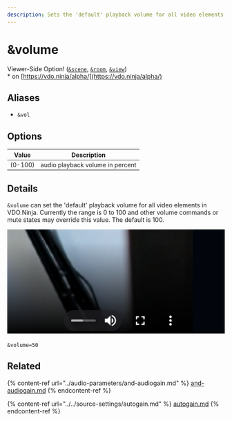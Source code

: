 ```yaml
---
description: Sets the 'default' playback volume for all video elements
---
```


# \&volume

Viewer-Side Option! ([`&scene`](../view-parameters/scene.md), [`&room`](../../general-settings/room.md), [`&view`](../view-parameters/view.md))\
\* on [https://vdo.ninja/alpha/](https://vdo.ninja/alpha/)

## Aliases

* `&vol`

## Options

| Value   | Description                      |
| ------- | -------------------------------- |
| (0-100) | audio playback volume in percent |

## Details

`&volume` can set the 'default' playback volume for all video elements in VDO.Ninja. Currently the range is 0 to 100 and other volume commands or mute states may override this value. The default is 100.

![](<../../.gitbook/assets/image (25).png>)

`&volume=50`

## Related

{% content-ref url="../audio-parameters/and-audiogain.md" %}
[and-audiogain.md](../audio-parameters/and-audiogain.md)
{% endcontent-ref %}

{% content-ref url="../../source-settings/autogain.md" %}
[autogain.md](../../source-settings/autogain.md)
{% endcontent-ref %}
